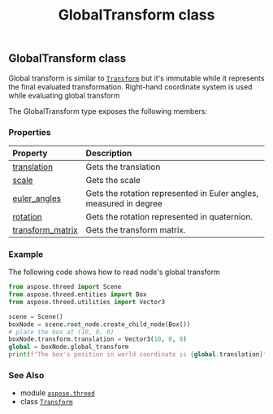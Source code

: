 ﻿---
title: GlobalTransform class
second_title: Aspose.3D for Python via .NET API References
description: 
type: docs
weight: 100
url: /python-net/aspose.threed/globaltransform/
is_root: false
---

## GlobalTransform class

Global transform is similar to [`Transform`](/3d/python-net/aspose.threed/transform) but it's immutable while it represents the final evaluated transformation.
Right-hand coordinate system is used while evaluating global transform



The GlobalTransform type exposes the following members:

### Properties
| Property | Description |
| :- | :- |
| [translation](/3d/python-net/aspose.threed/globaltransform/translation) | Gets the translation |
| [scale](/3d/python-net/aspose.threed/globaltransform/scale) | Gets the scale |
| [euler_angles](/3d/python-net/aspose.threed/globaltransform/euler_angles) | Gets the rotation represented in Euler angles, measured in degree |
| [rotation](/3d/python-net/aspose.threed/globaltransform/rotation) | Gets the rotation represented in quaternion. |
| [transform_matrix](/3d/python-net/aspose.threed/globaltransform/transform_matrix) | Gets the transform matrix. |



### Example 


The following code shows how to read node's global transform

```python
from aspose.threed import Scene
from aspose.threed.entities import Box
from aspose.threed.utilities import Vector3

scene = Scene()
boxNode = scene.root_node.create_child_node(Box())
# place the box at (10, 0, 0)
boxNode.transform.translation = Vector3(10, 0, 0)
global = boxNode.global_transform
print(f"The box's position in world coordinate is {global.translation}")

```

### See Also
* module [`aspose.threed`](..)
* class [`Transform`](/3d/python-net/aspose.threed/transform)
